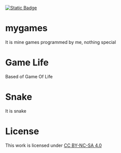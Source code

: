 [![Static Badge](https://img.shields.io/badge/This_work_is_licensed_under-CC_BY--NC--SA_4.0-red?logo=creativecommons&logoColor=white&link=https%3A%2F%2Fgithub.com%2Flikeproblem%2Fmygames%3Ftab%3DLicense-1-ov-file%23)](https://github.com/likeproblem/mygames?tab=License-1-ov-file)

# mygames

It is mine games programmed by me, nothing special

# Game Life
Based of Game Of Life
# Snake
It is snake

# License
This work is licensed under [CC BY-NC-SA 4.0](http://creativecommons.org/licenses/by-nc-sa/4.0/?ref=chooser-v1)

